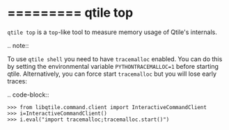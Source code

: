 =========
qtile top
=========

`qtile top` is a `top`-like tool to measure memory usage of Qtile's internals.

.. note::

  To use `qtile shell` you need to have `tracemalloc` enabled. You can do this by
  setting the environmental variable `PYTHONTRACEMALLOC=1` before starting qtile.
  Alternatively, you can force start `tracemalloc` but you will lose early traces:

  .. code-block::

    >>> from libqtile.command.client import InteractiveCommandClient
    >>> i=InteractiveCommandClient()
    >>> i.eval("import tracemalloc;tracemalloc.start()")
